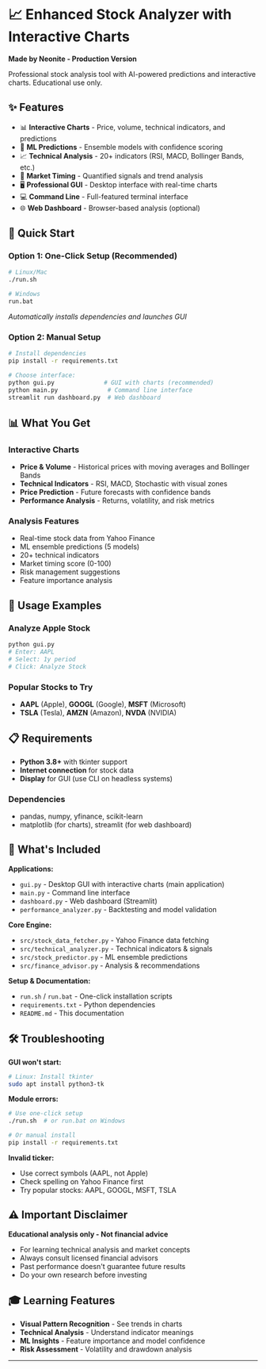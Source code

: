 # 📈 Enhanced Stock Analyzer with Interactive Charts

**Made by Neonite - Production Version**

Professional stock analysis tool with AI-powered predictions and interactive charts. Educational use only.

## ✨ Features

- 📊 **Interactive Charts** - Price, volume, technical indicators, and predictions
- 🤖 **ML Predictions** - Ensemble models with confidence scoring
- 📈 **Technical Analysis** - 20+ indicators (RSI, MACD, Bollinger Bands, etc.)
- 🎯 **Market Timing** - Quantified signals and trend analysis
- 🖥️ **Professional GUI** - Desktop interface with real-time charts
- 💻 **Command Line** - Full-featured terminal interface
- 🌐 **Web Dashboard** - Browser-based analysis (optional)

## 🚀 Quick Start

### Option 1: One-Click Setup (Recommended)
```bash
# Linux/Mac
./run.sh

# Windows
run.bat
```
*Automatically installs dependencies and launches GUI*

### Option 2: Manual Setup
```bash
# Install dependencies
pip install -r requirements.txt

# Choose interface:
python gui.py              # GUI with charts (recommended)
python main.py              # Command line interface
streamlit run dashboard.py  # Web dashboard
```

## 📊 What You Get

### Interactive Charts
- **Price & Volume** - Historical prices with moving averages and Bollinger Bands
- **Technical Indicators** - RSI, MACD, Stochastic with visual zones
- **Price Prediction** - Future forecasts with confidence bands
- **Performance Analysis** - Returns, volatility, and risk metrics

### Analysis Features
- Real-time stock data from Yahoo Finance
- ML ensemble predictions (5 models)
- 20+ technical indicators
- Market timing score (0-100)
- Risk management suggestions
- Feature importance analysis

## 🎯 Usage Examples

### Analyze Apple Stock
```bash
python gui.py
# Enter: AAPL
# Select: 1y period
# Click: Analyze Stock
```

### Popular Stocks to Try
- **AAPL** (Apple), **GOOGL** (Google), **MSFT** (Microsoft)
- **TSLA** (Tesla), **AMZN** (Amazon), **NVDA** (NVIDIA)

## 📋 Requirements

- **Python 3.8+** with tkinter support
- **Internet connection** for stock data
- **Display** for GUI (use CLI on headless systems)

### Dependencies
- pandas, numpy, yfinance, scikit-learn
- matplotlib (for charts), streamlit (for web dashboard)

## 📁 What's Included

**Applications:**
- `gui.py` - Desktop GUI with interactive charts (main application)
- `main.py` - Command line interface
- `dashboard.py` - Web dashboard (Streamlit)
- `performance_analyzer.py` - Backtesting and model validation

**Core Engine:**
- `src/stock_data_fetcher.py` - Yahoo Finance data fetching
- `src/technical_analyzer.py` - Technical indicators & signals  
- `src/stock_predictor.py` - ML ensemble predictions
- `src/finance_advisor.py` - Analysis & recommendations

**Setup & Documentation:**
- `run.sh` / `run.bat` - One-click installation scripts
- `requirements.txt` - Python dependencies
- `README.md` - This documentation

## 🛠️ Troubleshooting

**GUI won't start:**
```bash
# Linux: Install tkinter
sudo apt install python3-tk
```

**Module errors:**
```bash
# Use one-click setup
./run.sh  # or run.bat on Windows

# Or manual install
pip install -r requirements.txt
```

**Invalid ticker:**
- Use correct symbols (AAPL, not Apple)
- Check spelling on Yahoo Finance first
- Try popular stocks: AAPL, GOOGL, MSFT, TSLA

## ⚠️ Important Disclaimer

**Educational analysis only - Not financial advice**

- For learning technical analysis and market concepts
- Always consult licensed financial advisors
- Past performance doesn't guarantee future results
- Do your own research before investing

## 🎓 Learning Features

- **Visual Pattern Recognition** - See trends in charts
- **Technical Analysis** - Understand indicator meanings
- **ML Insights** - Feature importance and model confidence
- **Risk Assessment** - Volatility and drawdown analysis

---